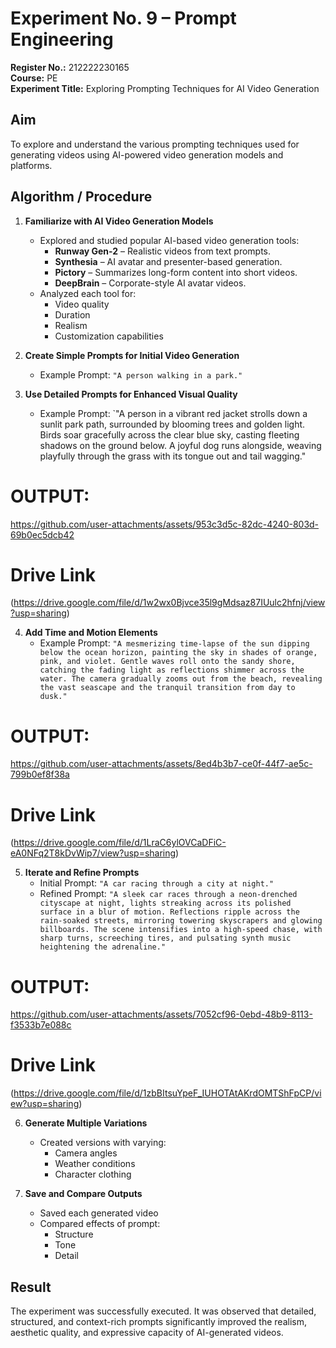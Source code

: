 # Experiment No. 9 – Prompt Engineering

**Register No.:** 212222230165  
**Course:** PE  
**Experiment Title:** Exploring Prompting Techniques for AI Video Generation

## Aim

To explore and understand the various prompting techniques used for generating videos using AI-powered video generation models and platforms.


## Algorithm / Procedure

1. **Familiarize with AI Video Generation Models**
   - Explored and studied popular AI-based video generation tools:
     - **Runway Gen-2** – Realistic videos from text prompts.
     - **Synthesia** – AI avatar and presenter-based generation.
     - **Pictory** – Summarizes long-form content into short videos.
     - **DeepBrain** – Corporate-style AI avatar videos.
   - Analyzed each tool for:
     - Video quality
     - Duration
     - Realism
     - Customization capabilities

2. **Create Simple Prompts for Initial Video Generation**
   - Example Prompt: `"A person walking in a park."`

3. **Use Detailed Prompts for Enhanced Visual Quality**
   - Example Prompt: `"A person in a vibrant red jacket strolls down a sunlit park path, surrounded by blooming trees and golden light.
Birds soar gracefully across the clear blue sky, casting fleeting shadows on the ground below.
A joyful dog runs alongside, weaving playfully through the grass with its tongue out and tail wagging."
# OUTPUT:



https://github.com/user-attachments/assets/953c3d5c-82dc-4240-803d-69b0ec5dcb42




# Drive Link
(https://drive.google.com/file/d/1w2wx0Bjvce35l9gMdsaz87IUulc2hfnj/view?usp=sharing)

4. **Add Time and Motion Elements**
   - Example Prompt: `"A mesmerizing time-lapse of the sun dipping below the ocean horizon, painting the sky in shades of orange, pink, and violet.
Gentle waves roll onto the sandy shore, catching the fading light as reflections shimmer across the water.
The camera gradually zooms out from the beach, revealing the vast seascape and the tranquil transition from day to dusk."`
# OUTPUT:


https://github.com/user-attachments/assets/8ed4b3b7-ce0f-44f7-ae5c-799b0ef8f38a



# Drive Link
(https://drive.google.com/file/d/1LraC6ylOVCaDFiC-eA0NFq2T8kDvWip7/view?usp=sharing)

5. **Iterate and Refine Prompts**
   - Initial Prompt: `"A car racing through a city at night."`
   - Refined Prompt: `"A sleek car races through a neon-drenched cityscape at night, lights streaking across its polished surface in a blur of motion.
Reflections ripple across the rain-soaked streets, mirroring towering skyscrapers and glowing billboards.
The scene intensifies into a high-speed chase, with sharp turns, screeching tires, and pulsating synth music heightening the adrenaline."`
# OUTPUT:


https://github.com/user-attachments/assets/7052cf96-0ebd-48b9-8113-f3533b7e088c



# Drive Link
(https://drive.google.com/file/d/1zbBItsuYpeF_IUHOTAtAKrdOMTShFpCP/view?usp=sharing)

6. **Generate Multiple Variations**
   - Created versions with varying:
     - Camera angles
     - Weather conditions
     - Character clothing

7. **Save and Compare Outputs**
   - Saved each generated video
   - Compared effects of prompt:
     - Structure
     - Tone
     - Detail


## Result

The experiment was successfully executed. It was observed that detailed, structured, and context-rich prompts significantly improved the realism, aesthetic quality, and expressive capacity of AI-generated videos.



